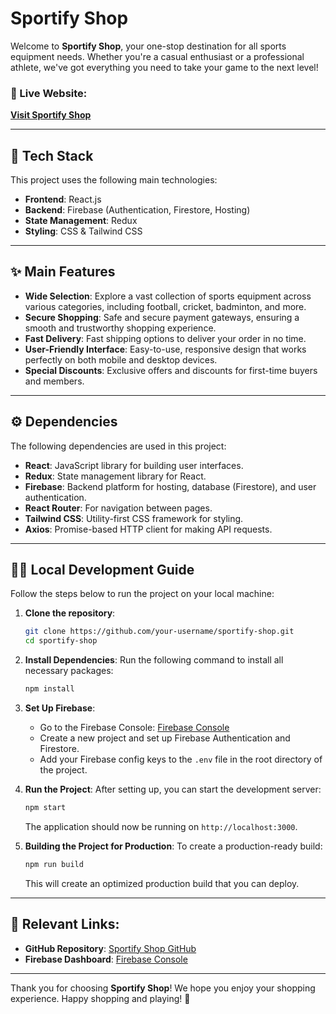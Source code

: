 # Sportify Shop

Welcome to **Sportify Shop**, your one-stop destination for all sports equipment needs. Whether you're a casual enthusiast or a professional athlete, we've got everything you need to take your game to the next level!

### 🚀 Live Website:
[**Visit Sportify Shop**](https://sportify-store-1f583.web.app/)

---

## 🔧 Tech Stack
This project uses the following main technologies:

- **Frontend**: React.js
- **Backend**: Firebase (Authentication, Firestore, Hosting)
- **State Management**: Redux
- **Styling**: CSS & Tailwind CSS

---

## ✨ Main Features

- **Wide Selection**: Explore a vast collection of sports equipment across various categories, including football, cricket, badminton, and more.
- **Secure Shopping**: Safe and secure payment gateways, ensuring a smooth and trustworthy shopping experience.
- **Fast Delivery**: Fast shipping options to deliver your order in no time.
- **User-Friendly Interface**: Easy-to-use, responsive design that works perfectly on both mobile and desktop devices.
- **Special Discounts**: Exclusive offers and discounts for first-time buyers and members.

---

## ⚙️ Dependencies

The following dependencies are used in this project:

- **React**: JavaScript library for building user interfaces.
- **Redux**: State management library for React.
- **Firebase**: Backend platform for hosting, database (Firestore), and user authentication.
- **React Router**: For navigation between pages.
- **Tailwind CSS**: Utility-first CSS framework for styling.
- **Axios**: Promise-based HTTP client for making API requests.

---

## 🏃‍♂️ Local Development Guide

Follow the steps below to run the project on your local machine:

1. **Clone the repository**:
    ```bash
    git clone https://github.com/your-username/sportify-shop.git
    cd sportify-shop
    ```

2. **Install Dependencies**:
    Run the following command to install all necessary packages:
    ```bash
    npm install
    ```

3. **Set Up Firebase**:
    - Go to the Firebase Console: [Firebase Console](https://console.firebase.google.com/)
    - Create a new project and set up Firebase Authentication and Firestore.
    - Add your Firebase config keys to the `.env` file in the root directory of the project.

4. **Run the Project**:
    After setting up, you can start the development server:
    ```bash
    npm start
    ```

    The application should now be running on `http://localhost:3000`.

5. **Building the Project for Production**:
    To create a production-ready build:
    ```bash
    npm run build
    ```

    This will create an optimized production build that you can deploy.

---

## 📌 Relevant Links:

- **GitHub Repository**: [Sportify Shop GitHub](https://github.com/saikat1076/Sportify-Store)
- **Firebase Dashboard**: [Firebase Console](https://console.firebase.google.com/)

---

Thank you for choosing **Sportify Shop**! We hope you enjoy your shopping experience. Happy shopping and playing! 🎉
